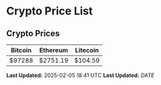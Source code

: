 # Crypto Price List

## Crypto Prices
| Bitcoin | Ethereum | Litecoin |
| ------- | -------- | -------- |
| $97288 | $2751.19 | $104.59 |
**Last Updated:** 2025-02-05 18:41 UTC
**Last Updated:** $DATE$
